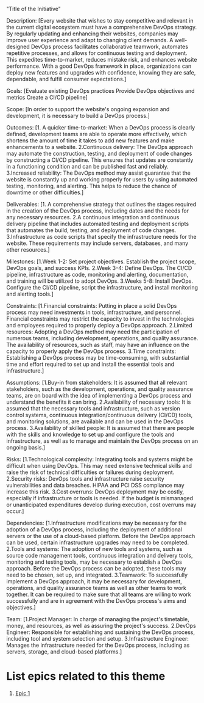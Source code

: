 "Title of the Initiative"

Description: [Every website that wishes to stay competitive and relevant in the current digital ecosystem must have a comprehensive DevOps strategy. By regularly updating and enhancing their websites, companies may improve user experience and adapt to changing client demands. A well-designed DevOps process facilitates collaborative teamwork, automates repetitive processes, and allows for continuous testing and deployment. This expedites time-to-market, reduces mistake risk, and enhances website performance. With a good DevOps framework in place, organizations can deploy new features and upgrades with confidence, knowing they are safe, dependable, and fulfill consumer expectations.]

Goals: [Evaluate existing DevOps practices
Provide DevOps objectives and metrics
Create a CI/CD pipeline]

Scope: [In order to support the website's ongoing expansion and development, it is necessary to build a DevOps process.]

Outcomes: [1. A quicker time-to-market: When a DevOps process is clearly defined, development teams are able to operate more effectively, which shortens the amount of time it takes to add new features and make enhancements to a website.
2.Continuous delivery: The DevOps approach may automate the construction, testing, and deployment of code changes by constructing a CI/CD pipeline. This ensures that updates are constantly in a functioning condition and can be published fast and reliably.
3.Increased reliability: The DevOps method may assist guarantee that the website is constantly up and working properly for users by using automated testing, monitoring, and alerting. This helps to reduce the chance of downtime or other difficulties.]

Deliverables: [1. A comprehensive strategy that outlines the stages required in the creation of the DevOps process, including dates and the needs for any necessary resources.
2.A continuous integration and continuous delivery pipeline that includes automated testing and deployment scripts that automates the build, testing, and deployment of code changes.
3.Infrastructure as code scripts that specify the infrastructure needs for the website. These requirements may include servers, databases, and many other resources.]

Milestones: [1.Week 1-2: Set project objectives. Establish the project scope, DevOps goals, and success KPIs.
2.Week 3–4: Define DevOps. The CI/CD pipeline, infrastructure as code, monitoring and alerting, documentation, and training will be utilized to adopt DevOps.
3.Weeks 5-8: Install DevOps. Configure the CI/CD pipeline, script the infrastructure, and install monitoring and alerting tools.]

Constraints: [1.Financial constraints: Putting in place a solid DevOps process may need investments in tools, infrastructure, and personnel. Financial constraints may restrict the capacity to invest in the technologies and employees required to properly deploy a DevOps approach.
2.Limited resources: Adopting a DevOps method may need the participation of numerous teams, including development, operations, and quality assurance. The availability of resources, such as staff, may have an influence on the capacity to properly apply the DevOps process.
3.Time constraints: Establishing a DevOps process may be time-consuming, with substantial time and effort required to set up and install the essential tools and infrastructure.]

Assumptions: [1.Buy-in from stakeholders: It is assumed that all relevant stakeholders, such as the development, operations, and quality assurance teams, are on board with the idea of implementing a DevOps process and understand the benefits it can bring.
2.Availability of necessary tools: It is assumed that the necessary tools and infrastructure, such as version control systems, continuous integration/continuous delivery (CI/CD) tools, and monitoring solutions, are available and can be used in the DevOps process.
3.Availability of skilled people: It is assumed that there are people with the skills and knowledge to set up and configure the tools and infrastructure, as well as to manage and maintain the DevOps process on an ongoing basis.]

Risks: [1.Technological complexity: Integrating tools and systems might be difficult when using DevOps. This may need extensive technical skills and raise the risk of technical difficulties or failures during deployment.
2.Security risks: DevOps tools and infrastructure raise security vulnerabilities and data breaches. HIPAA and PCI DSS compliance may increase this risk.
3.Cost overruns: DevOps deployment may be costly, especially if infrastructure or tools is needed. If the budget is mismanaged or unanticipated expenditures develop during execution, cost overruns may occur.]

Dependencies: [1.Infrastructure modifications may be necessary for the adoption of a DevOps process, including the deployment of additional servers or the use of a cloud-based platform. Before the DevOps approach can be used, certain infrastructure upgrades may need to be completed.
2.Tools and systems: The adoption of new tools and systems, such as source code management tools, continuous integration and delivery tools, monitoring and testing tools, may be necessary to establish a DevOps approach. Before the DevOps process can be adopted, these tools may need to be chosen, set up, and integrated.
3.Teamwork: To successfully implement a DevOps approach, it may be necessary for development, operations, and quality assurance teams as well as other teams to work together. It can be required to make sure that all teams are willing to work successfully and are in agreement with the DevOps process's aims and objectives.]

Team: [1.Project Manager: In charge of managing the project's timetable, money, and resources, as well as assuring the project's success.
2.DevOps Engineer: Responsible for establishing and sustaining the DevOps process, including tool and system selection and setup.
3.Infrastructure Engineer: Manages the infrastructure needed for the DevOps process, including as servers, storage, and cloud-based platforms.]

# List epics related to this theme
1. [Epic 1](documentation/templates/theme/initiatives/epics/epic_template.md)